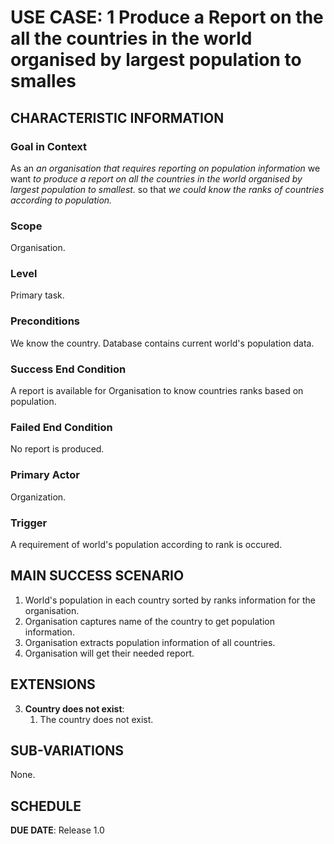 # USE CASE: 1 Produce a Report on the all the countries in the world organised by largest population to smalles

## CHARACTERISTIC INFORMATION

### Goal in Context

As an *an organisation that requires reporting on population information* we want *to produce a report on all the countries in the world organised by largest population to smallest.* so that *we could know the ranks of countries according to population.*

### Scope

Organisation.

### Level

Primary task.

### Preconditions

We know the country.  Database contains current world's population data.

### Success End Condition

A report is available for Organisation to know countries ranks based on population.

### Failed End Condition

No report is produced.

### Primary Actor

Organization.

### Trigger

A requirement of world's population according to rank is occured.

## MAIN SUCCESS SCENARIO

1. World's population in each country sorted by ranks information for the organisation.
2. Organisation captures name of the country to get population information.
3. Organisation extracts population information of all countries.
4. Organisation will get their needed report.

## EXTENSIONS

3. **Country does not exist**:
    1. The country does not exist. 

## SUB-VARIATIONS

None.

## SCHEDULE

**DUE DATE**: Release 1.0